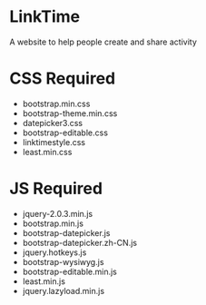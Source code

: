 # LinkTime
A website to help people create and share activity

# CSS Required
* bootstrap.min.css
* bootstrap-theme.min.css
* datepicker3.css
* bootstrap-editable.css
* linktimestyle.css
* least.min.css

# JS Required
* jquery-2.0.3.min.js
* bootstrap.min.js
* bootstrap-datepicker.js
* bootstrap-datepicker.zh-CN.js
* jquery.hotkeys.js
* bootstrap-wysiwyg.js
* bootstrap-editable.min.js
* least.min.js
* jquery.lazyload.min.js